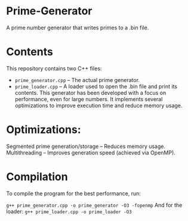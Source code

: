 # Prime-Generator
A prime number generator that writes primes to a .bin file.

# Contents
This repository contains two C++ files:

- `prime_generator.cpp` – The actual prime generator.
- `prime_loader.cpp` – A loader used to open the .bin file and print its contents.
This generator has been developed with a focus on performance, even for large numbers. It implements several optimizations to improve execution time and reduce memory usage.

# Optimizations:
Segmented prime generation/storage – Reduces memory usage.
Multithreading – Improves generation speed (achieved via OpenMP).

# Compilation
To compile the program for the best performance, run:

`g++ prime_generator.cpp -o prime_generator -O3 -fopenmp`
And for the loader:
`g++ prime_loader.cpp -o prime_loader -O3`

